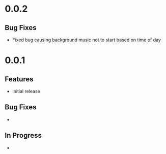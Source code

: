 ﻿# 0.0.2

## Bug Fixes
- Fixed bug causing background music not to start based on time of day

# 0.0.1

## Features
- Initial release

## Bug Fixes
- 

## In Progress
- 